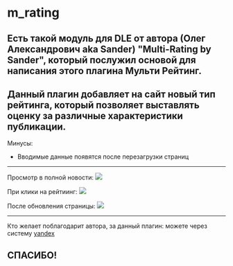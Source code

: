 # m_rating

Есть такой модуль для DLE от автора (Олег Александрович aka Sander) "Multi-Rating by Sander", который послужил основой для написания этого плагина Мульти Рейтинг.
-------------------

Данный плагин добавляет на сайт новый тип рейтинга, который позволяет выставлять оценку за различные характеристики публикации.
-------------------

Минусы:
- Вводимые данные появятся после перезагрузки страниц

-------------------
Просмотр в полной новости:
![](https://github.com/KachalkinGeorg/m_rating/blob/main/Screenshot_1?raw=true)

При клики на рейтиинг:
![](https://github.com/KachalkinGeorg/m_rating/blob/main/Screenshot_2?raw=true)

После обновления страницы:
![](https://github.com/KachalkinGeorg/m_rating/blob/main/Screenshot_3?raw=true)

-------------------
Кто желает поблагодарит автора, за данный плагин:
можете через систему [yandex](https://yoomoney.ru/to/4100116753512518)

СПАСИБО!
-------------------